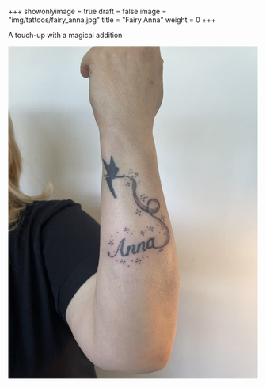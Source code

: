 +++
showonlyimage = true
draft = false
image = "img/tattoos/fairy_anna.jpg"
title = "Fairy Anna"
weight = 0
+++

A touch-up with a magical addition

![image](/img/tattoos/fairy_anna.jpg)
